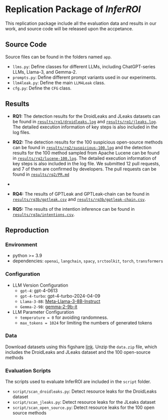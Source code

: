 # Replication Package of *InferROI*
This replication package include all the evaluation data and results in our work, and source code will be released upon the accpetance.


## Source Code
Source files can be found in the folders named `app`.
- `llms.py`: Define classes for different LLMs, including ChatGPT-series LLMs, Llama-3, and Gemma-2.
- `prompts.py`: Define different prompt variants used in our experiments.
- `llm4leak.py`: Define the main `LLM4Leak` class.
- `cfg.py`: Define the `CFG` class.


## Results
- **RQ1:** The detection results for the DroidLeaks and JLeaks datasets can be found in [`results/rq1/droidleaks.log`](./results/rq1/droidleaks.log) and [`results/rq1/jleaks.log`](./results/rq1/jleaks.log).  The detailed execution information of key steps is also included in the log files.

- **RQ2:** The detection results for the 100 suspicious open-source methods can be found in [`results/rq2/suspicious-100.log`](./results/rq2/suspicious-100.log) and the detection results for the 100 method sampled from Apache Lucene can be found in [`results/rq2/lucene-100.log`](./results/rq2/lucene-100.log). The detailed execution information of key steps is also included in the log file. We submitted 12 pull requests, and 7 of them are confirmed by developers. The pull requests can be found in [`results/rq2/PR.md`](./results/rq2/PR.md)
- 

- **RQ4:** The results of GPTLeak and GPTLeak-chain can be found in [`results/rq3b/gptleak.csv`](./results/rq3b/gptleak.csv) and [`results/rq3b/gptleak-chain.csv`](./results/rq3b/gptleak.csv).

- **RQ5:** The results of the intention inference can be found in [`results/rq3a/intentions.csv`](./results/rq3a/intentions.csv).



## Reproduction

### Environment
- python >= 3.9
- dependencies: `openai`, `langchain`, `spacy`, `srctoolkit`, `torch`, `transformers`

### Configuration
- LLM Version Configuration
  - `gpt-4`: gpt-4-0613
  - `gpt-4-turbo`: gpt-4-turbo-2024-04-09
  - `Llama-3-8B`: [Meta-Llama-3-8B-Instruct](https://huggingface.co/meta-llama/Meta-Llama-3-8B-Instruct)
  - `Gemma-2-9B`: [gemma-2-9b-it](https://huggingface.co/google/gemma-2-9b-it)
- LLM Parameter Configuration
  - `temperature = 0` for avoiding randomness.
  - `max_tokens = 1024` for limiting the numbers of generated tokens

### Data
Download datasets using this figshare [link](https://figshare.com/s/6b5623b4d2a18cf1e66e). Unzip the `data.zip` file, which includes the DroidLeaks and JLeaks dataset and the 100 open-source methods

### Evaluation Scripts
The scripts used to evaluate InferROI are included in the `script` folder.
- `script/scan_droidleaks.py`: Detect resource leaks for the DroidLeaks dataset
- `script/scan_jleaks.py`: Detect resource leaks for the JLeaks dataset
- `script/scan_open_source.py`: Detect resource leaks for the 100 open source methods
